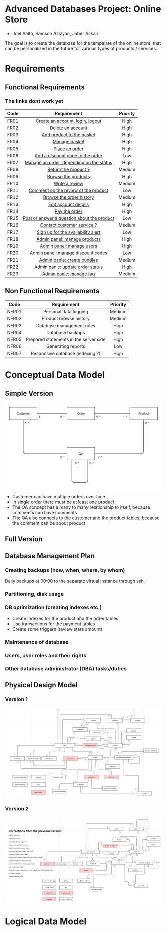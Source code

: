 # Advanced Databases Project: Online Store

* Joel Aalto, Samson Azizyan, Jaber Askari

The goal is to create the database for the tempalate of the online store,
that can be personalized in the future for various types of products / services.

# Requirements

## Functional Requirements

### The links dont work yet

| Code | Requirement | Priority |
| :-: | :-: | :-: |
| FR01 | [ Create an account, login, logout ](../liitteet/f1_login.md) | High |
| FR02 | [ Delete an account ](../liitteet/f1_login.md) | High |
| FR03 | [ Add product to the basket ](../liitteet/f2_tools.md) | High |
| FR04 | [ Manage basket ](../liitteet/f2_tools.md) | High |
| FR05 | [ Place an order ](../liitteet/f3_delete_account.md) | High |
| FR06 | [ Add a discount code to the order ](../liitteet/f3_delete_account.md) | Low |
| FR07 | [ Manage an order, depending on the status ](../liitteet/f3_delete_account.md) | High |
| FR08 | [ Return the product ? ](../liitteet/f4_rating.md) | Medium |
| FR09 | [ Browse the products ](../liitteet/f4_rating.md) | High |
| FR10 | [ Write a review ](../liitteet/f5_comment.md) | Medium |
| FR11 | [ Comment on the review of the product ](../liitteet/f6_rentatool.md) | Low |
| FR12 | [ Browse the order history ](../liitteet/f7_returntool.md) | Medium |
| FR13 | [ Edit account details ](../liitteet/f7_returntool.md) | High |
| FR14 | [ Pay the order ](../liitteet/f7_returntool.md) | High |
| FR15 | [ Post or answer a question about the product ](../liitteet/f7_returntool.md) | Low |
| FR16 | [ Contact customer service ? ](../liitteet/f7_returntool.md) | Medium |
| FR17 | [ Sign up for the availability alert ](../liitteet/f7_returntool.md) | Low |
| FR18 | [ Admin panel: manage products ](../liitteet/f7_returntool.md) | High |
| FR19 | [ Admin panel: manage users ](../liitteet/f7_returntool.md) | High |
| FR20 | [ Admin panel: manage discount codes ](../liitteet/f7_returntool.md) | Low |
| FR21 | [ Admin panle: create bundles ](../liitteet/f7_returntool.md) | Medium |
| FR22 | [ Admin panle: update order status ](../liitteet/f7_returntool.md) | High |
| FR23 | [ Admin panle: manage faq ](../liitteet/f7_returntool.md) | Medium |

## Non Functional Requirements

| Code | Requirement | Priority |								
|:-:|:-:|:-:|
| NFR01 | Personal data logging | Medium |
| NFR02 | Product browse history | Medium |
| NFR03 | Database management roles | High |
| NFR04 | Database backups | High |
| NFR05 | Prepared statements in the server side | High |
| NFR06 | Generating reports | Low |
| NFR07 | Responsive database (indexing ?) | High |

# Conceptual Data Model

## Simple Version

![Simple Conceptual Data Model](./images/simple_cdm.JPG)

* Customer can have multiple orders over time
* In single order there must be at least one product
* The QA concept has a many to many relationship to itself, because comments can have comments
* The QA also connects to the customer and the product tables, because the comment can be about product

## Full Version

## Database Management Plan

### Creating backups (how, when, where, by whom)
Daily backups at 00:00  to the separate virtual instance through ssh.

### Partitioning, disk usage

### DB optimization (creating indexes etc.)
* Create indexes for the product and the order tables.
* Use transactions for the payment tables
* Create some triggers (review stars amount)

### Maintenance of database

### Users, user roles and their rights
### Other database administrator (DBA) tasks/duties

## Physical Design Model

### Version 1

![Conceptual Data Model](./images/cdm.JPG)

### Version 2

![Conceptual Data Model](./images/cdm_v2.JPG)

# Logical Data Model